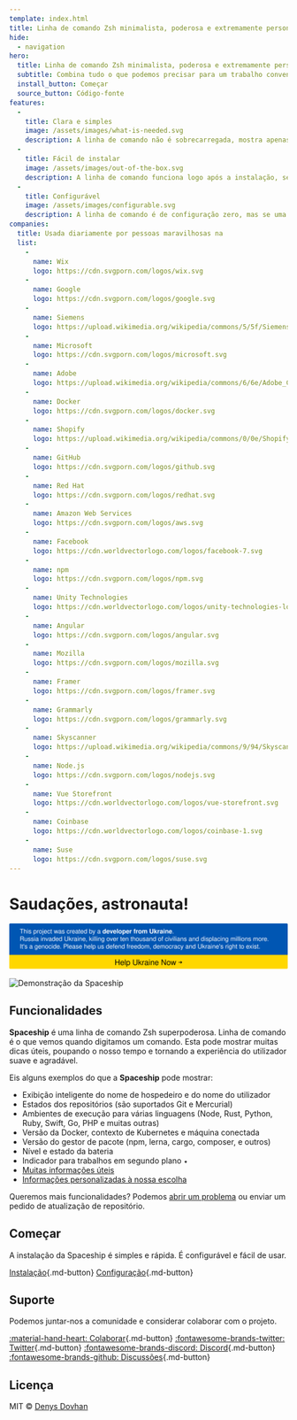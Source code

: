 ```yaml
---
template: index.html
title: Linha de comando Zsh minimalista, poderosa e extremamente personalizável
hide:
  - navigation
hero:
  title: Linha de comando Zsh minimalista, poderosa e extremamente personalizável
  subtitle: Combina tudo o que podemos precisar para um trabalho conveniente, sem complicações desnecessárias, como uma verdadeira nave espacial.
  install_button: Começar
  source_button: Código-fonte
features:
  - 
    title: Clara e simples
    image: /assets/images/what-is-needed.svg
    description: A linha de comando não é sobrecarregada, mostra apenas o que precisamos no momento (diretório atual, ramo da Git, etc.).
  - 
    title: Fácil de instalar
    image: /assets/images/out-of-the-box.svg
    description: A linha de comando funciona logo após a instalação, sem qualquer configuração adicional. instalemos e usamos.
  - 
    title: Configurável
    image: /assets/images/configurable.svg
    description: A linha de comando é de configuração zero, mas se uma personalização for necessária, esta fornece uma interface fácil de usar para personalização.
companies:
  title: Usada diariamente por pessoas maravilhosas na
  list:
    - 
      name: Wix
      logo: https://cdn.svgporn.com/logos/wix.svg
    - 
      name: Google
      logo: https://cdn.svgporn.com/logos/google.svg
    - 
      name: Siemens
      logo: https://upload.wikimedia.org/wikipedia/commons/5/5f/Siemens-logo.svg
    - 
      name: Microsoft
      logo: https://cdn.svgporn.com/logos/microsoft.svg
    - 
      name: Adobe
      logo: https://upload.wikimedia.org/wikipedia/commons/6/6e/Adobe_Corporate_logo.svg
    - 
      name: Docker
      logo: https://cdn.svgporn.com/logos/docker.svg
    - 
      name: Shopify
      logo: https://upload.wikimedia.org/wikipedia/commons/0/0e/Shopify_logo_2018.svg
    - 
      name: GitHub
      logo: https://cdn.svgporn.com/logos/github.svg
    - 
      name: Red Hat
      logo: https://cdn.svgporn.com/logos/redhat.svg
    - 
      name: Amazon Web Services
      logo: https://cdn.svgporn.com/logos/aws.svg
    - 
      name: Facebook
      logo: https://cdn.worldvectorlogo.com/logos/facebook-7.svg
    - 
      name: npm
      logo: https://cdn.svgporn.com/logos/npm.svg
    - 
      name: Unity Technologies
      logo: https://cdn.worldvectorlogo.com/logos/unity-technologies-logo.svg
    - 
      name: Angular
      logo: https://cdn.svgporn.com/logos/angular.svg
    - 
      name: Mozilla
      logo: https://cdn.svgporn.com/logos/mozilla.svg
    - 
      name: Framer
      logo: https://cdn.svgporn.com/logos/framer.svg
    - 
      name: Grammarly
      logo: https://cdn.svgporn.com/logos/grammarly.svg
    - 
      name: Skyscanner
      logo: https://upload.wikimedia.org/wikipedia/commons/9/94/Skyscanner_Logo_LockupHorizontal_SkyBlue_RGB.svg
    - 
      name: Node.js
      logo: https://cdn.svgporn.com/logos/nodejs.svg
    - 
      name: Vue Storefront
      logo: https://cdn.worldvectorlogo.com/logos/vue-storefront.svg
    - 
      name: Coinbase
      logo: https://cdn.worldvectorlogo.com/logos/coinbase-1.svg
    - 
      name: Suse
      logo: https://cdn.svgporn.com/logos/suse.svg
---
```


# Saudações, astronauta!

[![SWUbanner](https://raw.githubusercontent.com/vshymanskyy/StandWithUkraine/main/banner-direct-single.svg)](https://stand-with-ukraine.pp.ua)

<div class="terminal-demo">
  <script id="asciicast-513451" src="https://asciinema.org/a/513451.js" data-autoplay="true" data-loop="true" data-preload="true" async></script>
  <noscript>
    <object class="asciicast" type="image/svg+xml" data="/assets/images/spaceship-demo.svg">
      <img src="/assets/images/spaceship-demo.gif" alt="Demonstração da Spaceship" />
    </object>
  </noscript>
</div>

## Funcionalidades

**Spaceship** é uma linha de comando Zsh superpoderosa. Linha de comando é o que vemos quando digitamos um comando. Esta pode mostrar muitas dicas úteis, poupando o nosso tempo e tornando a experiência do utilizador suave e agradável.

Eis alguns exemplos do que a **Spaceship** pode mostrar:

- Exibição inteligente do nome de hospedeiro e do nome do utilizador
- Estados dos repositórios (são suportados Git e Mercurial)
- Ambientes de execução para várias linguagens (Node, Rust, Python, Ruby, Swift, Go, PHP e muitas outras)
- Versão da Docker, contexto de Kubernetes e máquina conectada
- Versão do gestor de pacote (npm, lerna, cargo, composer, e outros)
- Nível e estado da bateria
- Indicador para trabalhos em segundo plano `✦`
- [Muitas informações úteis](/sections/index.md)
- [Informações personalizadas à nossa escolha](/advanced/creating-section)

Queremos mais funcionalidades? Podemos [abrir um problema](https://github.com/spaceship-prompt/yspaceship-prompt/issues/new/choose) ou enviar um pedido de atualização de repositório.

## Começar

A instalação da Spaceship é simples e rápida. É configurável e fácil de usar.

[Instalação](/getting-started ""){.md-button} [Configuração](/config/intro ""){.md-button}

## Suporte

Podemos juntar-nos a comunidade e considerar colaborar com o projeto.

[:material-hand-heart: Colaborar](/contribute ""){.md-button} [:fontawesome-brands-twitter: Twitter](https://twitter.com/SpaceshipPrompt ""){.md-button} [:fontawesome-brands-discord: Discord](https://discord.gg/NTQWz8Dyt9 ""){.md-button} [:fontawesome-brands-github: Discussões](https://github.com/spaceship-prompt/spaceship-prompt/discussions/ ""){.md-button}

## Licença

MIT © [Denys Dovhan](http://denysdovhan.com)
